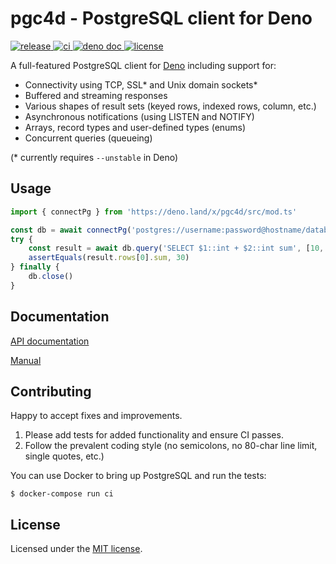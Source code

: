 # pgc4d - PostgreSQL client for Deno

<a href="https://github.com/jakajancar/pgc4d/releases">
    <img alt="release" src="https://badgen.net/github/release/jakajancar/pgc4d/stable">
</a>

<a href="https://github.com/jakajancar/pgc4d/actions?query=workflow%3Aci">
    <img alt="ci" src="https://badgen.net/github/checks/jakajancar/pgc4d?label=ci&icon=github">
</a>

<a href="https://doc.deno.land/https/raw.githubusercontent.com/jakajancar/pgc4d/master/src/mod.ts">
    <img alt="deno doc" src="https://badgen.net/badge/doc/deno/557AAC">
</a>

<a href="https://github.com/jakajancar/pgc4d/blob/master/LICENSE">
    <img alt="license" src="https://badgen.net/github/license/jakajancar/pgc4d">
</a>

A full-featured PostgreSQL client for [Deno](https://deno.land) including support for:

  - Connectivity using TCP, SSL* and Unix domain sockets*
  - Buffered and streaming responses
  - Various shapes of result sets (keyed rows, indexed rows, column, etc.)
  - Asynchronous notifications (using LISTEN and NOTIFY)
  - Arrays, record types and user-defined types (enums)
  - Concurrent queries (queueing)

(* currently requires `--unstable` in Deno)

## Usage

```ts
import { connectPg } from 'https://deno.land/x/pgc4d/src/mod.ts'

const db = await connectPg('postgres://username:password@hostname/database')
try {
    const result = await db.query('SELECT $1::int + $2::int sum', [10, 20])
    assertEquals(result.rows[0].sum, 30)
} finally {
    db.close()
}
```

## Documentation

[API documentation](https://doc.deno.land/https/raw.githubusercontent.com/jakajancar/pgc4d/master/src/mod.ts)

[Manual](https://github.com/jakajancar/pgc4d/wiki)

## Contributing

Happy to accept fixes and improvements.

 1. Please add tests for added functionality and ensure CI passes.
 2. Follow the prevalent coding style (no semicolons, no 80-char line limit, single quotes, etc.)

You can use Docker to bring up PostgreSQL and run the tests:

    $ docker-compose run ci

## License

Licensed under the [MIT license](LICENSE).
